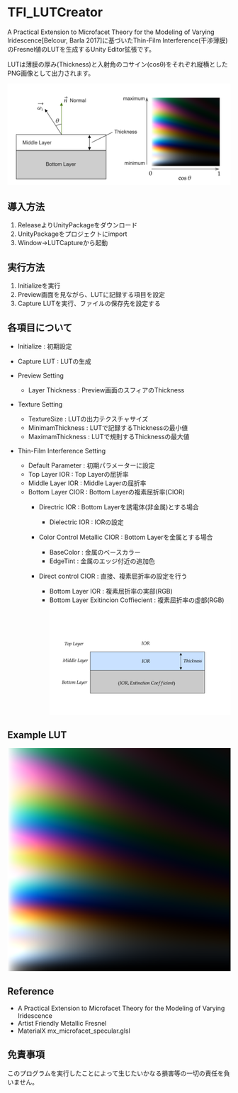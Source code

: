 # TFI_LUTCreator
A Practical Extension to Microfacet Theory for the Modeling of Varying Iridescence[Belcour, Barla 2017]に基づいたThin-Film Interference(干渉薄膜)のFresnel値のLUTを生成するUnity Editor拡張です。

LUTは薄膜の厚み(Thickness)と入射角のコサイン(cosθ)をそれぞれ縦横としたPNG画像として出力されます。

![LUT_sample](./Images/LUT_explanation.png)

## 導入方法
1. ReleaseよりUnityPackageをダウンロード
2. UnityPackageをプロジェクトにimport
3. Window->LUTCaptureから起動

## 実行方法
1. Initializeを実行
2. Preview画面を見ながら、LUTに記録する項目を設定
3. Capture LUTを実行、ファイルの保存先を設定する

## 各項目について
- Initialize : 初期設定

- Capture LUT : LUTの生成

- Preview Setting
    - Layer Thickness : Preview画面のスフィアのThickness

- Texture Setting
    - TextureSize : LUTの出力テクスチャサイズ
    - MinimamThickness : LUTで記録するThicknessの最小値 
    - MaximamThickness : LUTで規則するThicknessの最大値

- Thin-Film Interference Setting
    - Default Parameter : 初期パラメーターに設定
    - Top Layer IOR : Top Layerの屈折率
    - Middle Layer IOR : Middle Layerの屈折率
    - Bottom Layer CIOR : Bottom Layerの複素屈折率(CIOR)
        - Directric IOR : Bottom Layerを誘電体(非金属)とする場合
            - Dielectric IOR : IORの設定

        - Color Control Metallic CIOR : Bottom Layerを金属とする場合
            - BaseColor : 金属のベースカラー
            - EdgeTint : 金属のエッジ付近の追加色

        - Direct control CIOR : 直接、複素屈折率の設定を行う
            - Bottom Layer IOR : 複素屈折率の実部(RGB)
            - Bottom Layer Exitincion Coffiecient : 複素屈折率の虚部(RGB)
![LUT Layer](./Images/Layer.png)
## Example LUT 
![LUT Example](./Images/LUT_example.png "test")

## Reference
- A Practical Extension to Microfacet Theory for the Modeling of Varying Iridescence
- Artist Friendly Metallic Fresnel
- MaterialX mx_microfacet_specular.glsl

## 免責事項
このプログラムを実行したことによって生じたいかなる損害等の一切の責任を負いません。